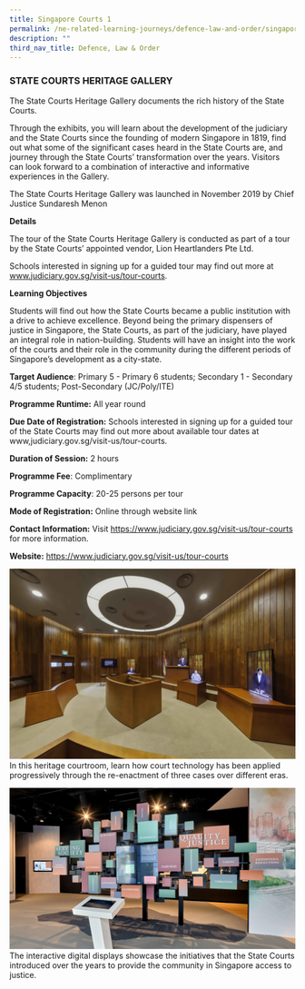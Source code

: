 ```yaml
---
title: Singapore Courts 1
permalink: /ne-related-learning-journeys/defence-law-and-order/singapore-courts-1/
description: ""
third_nav_title: Defence, Law & Order
---
```

### STATE COURTS HERITAGE GALLERY

The State Courts Heritage Gallery documents the rich history of the State Courts.

Through the exhibits, you will learn about the development of the judiciary and the State Courts since the founding of modern Singapore in 1819, find out what some of the significant cases heard in the State Courts are, and journey through the State Courts’ transformation over the years. Visitors can look forward to a combination of interactive and informative experiences in the Gallery.
 
The State Courts Heritage Gallery was launched in November 2019 by Chief Justice Sundaresh Menon

**Details**

The tour of the State Courts Heritage Gallery is conducted as part of a tour by the State Courts’ appointed vendor, Lion Heartlanders Pte Ltd. 

Schools interested in signing up for a guided tour may find out more at www.judiciary.gov.sg/visit-us/tour-courts.

**Learning Objectives**

Students will find out how the State Courts became a public institution with a drive to achieve excellence. Beyond being the primary dispensers of justice in Singapore, the State Courts, as part of the judiciary, have played an integral role in nation-building. Students will have an insight into the work of the courts and their role in the community during the different periods of 
Singapore’s development as a city-state.

**Target Audience**: Primary 5 - Primary 6 students; Secondary 1 - Secondary 4/5 students; Post-Secondary (JC/Poly/ITE)

**Programme Runtime:** All year round

**Due Date of Registration:** Schools interested in signing up for a guided tour of the State Courts may find out more about available tour dates at www,judiciary.gov.sg/visit-us/tour-courts.

**Duration of Session:** 2 hours

**Programme Fee**: Complimentary 

**Programme Capacity**: 20-25 persons per tour

**Mode of Registration:** Online through website link

**Contact Information:** Visit https://www.judiciary.gov.sg/visit-us/tour-courts for more information.
     
**Website:** https://www.judiciary.gov.sg/visit-us/tour-courts

![](/images/state%20court%20heritage%20gallery%201.jpg)
In this heritage courtroom, learn how court technology has been applied progressively through the re-enactment of three cases over different eras.

![](/images/state%20court%20heritage%20gallery%202.jpg)
The interactive digital displays showcase the initiatives that the State Courts introduced over the years to provide the community in Singapore access to justice.